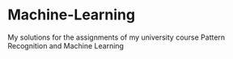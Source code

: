 # Machine-Learning
My solutions for the assignments of my university course Pattern Recognition and Machine Learning
